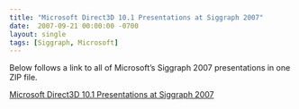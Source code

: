 ```yaml
---
title: "Microsoft Direct3D 10.1 Presentations at Siggraph 2007"
date:  2007-09-21 00:00:00 -0700
layout: single
tags: [Siggraph, Microsoft]
---
```


Below follows a link to all of Microsoft’s Siggraph 2007 presentations in one ZIP file.

[Microsoft Direct3D 10.1 Presentations at Siggraph 2007](https://web.archive.org/web/20080117164131/http://www.microsoft.com/downloads/details.aspx?FamilyID=96cd28d5-4c15-475e-a2dc-1d37f67fa6cd&DisplayLang=en)
